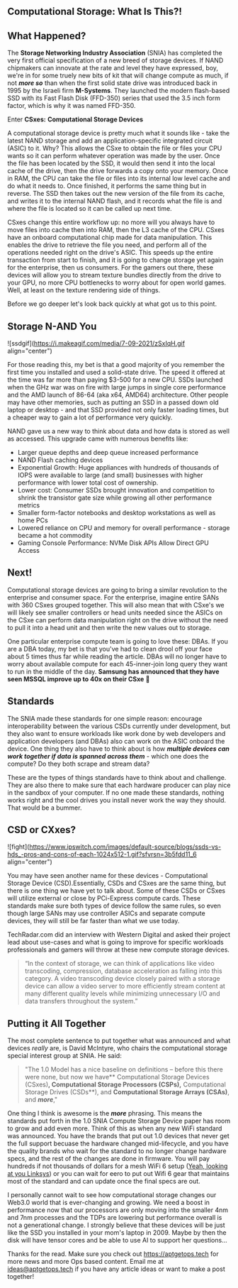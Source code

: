 ## Computational Storage: What Is This?!

## What Happened?

The **Storage Networking Industry Association** (SNIA) has completed the very first official specification of a new breed of storage devices. If NAND chipmakers can innovate at the rate and level they have expressed, boy, we're in for some truely new bits of kit that will change compute as much, if not ***more so*** than when the first solid state drive was introduced back in 1995 by the Israeli firm **M-Systems**. They launched the modern flash-based SSD with its Fast Flash Disk (FFD-350) series that used the 3.5 inch form factor, which is why it was named FFD-350.

Enter **CSxes:** **Computational Storage Devices**

A computational storage device is pretty much what it sounds like - take the latest NAND storage and add an application-specific integrated circuit (ASIC) to it. Why? This allows the CSxe to obtain the file or files your CPU wants so it can perform whatever operation was made by the user. Once the file has been located by the SSD, it would then send it into the local cache of the drive, then the drive forwards a copy onto your memory. Once in RAM, the CPU can take the file or files into its internal low level cache and do what it needs to. Once finished, it performs the same thing but in reverse. The SSD then takes out the new version of the file from its cache, and writes it to the internal NAND flash, and it records what the file is and where the file is located so it can be called up next time. 

CSxes change this entire workflow up: no more will you always have to move files into cache then into RAM, then the L3 cache of the CPU. CSxes have an onboard computational chip made for data manipulation. This enables the drive to retrieve the file you need, and perform all of the operations needed right on the drive's ASIC. This speeds up the entire transaction from start to finish, and it is going to change storage yet again for the enterprise, then us consumers. For the gamers out there, these devices will allow you to stream texture bundles directly from the drive to your GPU, no more CPU bottlenecks to worry about for open world games. Well, at least on the texture rendering side of things. 

Before we go deeper let's look back quickly at what got us to this point.

## Storage N-AND You

![ssdgif](https://i.makeagif.com/media/7-09-2021/zSxIqH.gif align="center")

For those reading this, my bet is that a good majority of you remember the first time you installed and used a solid-state drive. The speed it offered at the time was far more than paying $3-500 for a new CPU. SSDs launched when the GHz war was on fire with large jumps in single core performance and the AMD launch of 86-64 (aka x64, AMD64) architecture. Other people may have other memories, such as putting an SSD in a passed down old laptop or desktop - and that SSD provided not only faster loading times, but a cheaper way to gain a lot of performance very quickly.

NAND gave us a new way to think about data and how data is stored as well as accessed. This upgrade came with numerous benefits like:

- Larger queue depths and deep queue increased performance
- NAND Flash caching devices
- Exponential Growth: Huge appliances with hundreds of thousands of IOPS were available to large (and small) businesses with higher performance with lower total cost of ownership. 
- Lower cost: Consumer SSDs brought innovation and competition to shrink the transistor gate size while growing all other performance metrics
- Smaller form-factor notebooks and desktop workstations as well as home PCs
- Lowered reliance on CPU and memory for overall performance - storage became a hot commodity
- Gaming Console Performance: NVMe Disk APIs Allow Direct GPU Access

## Next!

Computational storage devices are going to bring a similar revolution to the enterprise and consumer space. For the enterprise, imagine entire SANs with 360 CSxes grouped together. This will also mean that with CSxe's we will likely see smaller controllers or head units needed since the ASICs on the CSxe can perform data manipulation right on the drive without the need to pull it into a head unit and then write the new values out to storage.

One particular enterprise compute team is going to love these: DBAs. If you are a DBA today, my bet is that you've had to clean drool off your face about 5 times thus far while reading the article. DBAs will no longer have to worry about available compute for each 45-inner-join long query they want to run in the middle of the day. **Samsung has announced that they have seen MSSQL improve up to 40x on their CSxe** 🤯

## Standards

The SNIA made these standards for one simple reason: encourage interoperability between the various CSDs currently under development, but they also want to ensure workloads like work done by web developers and application developers (and DBAs) also can work on the ASIC onboard the device. One thing they also have to think about is how ***multiple devices can work together if data is spanned across them*** - which one does the compute? Do they both scrape and stream data? 

These are the types of things standards have to think about and challenge. They are also there to make sure that each hardware producer can play nice in the sandbox of your computer. If no one made these standards, nothing works right and the cool drives you install never work the way they should. That would be a bummer. 

## CSD or CXxes?

![fight](https://www.ipswitch.com/images/default-source/blogs/ssds-vs-hds_-pros-and-cons-of-each-1024x512-1.gif?sfvrsn=3b5fdd11_6 align="center")

You may have seen another name for these devices - Computational Storage Device (CSD).Essentially, CSDs and CSxes are the same thing, but there is one thing we have yet to talk about. Some of these CSDs or CSxes will utilize external or close by PCi-Express compute cards. These standards make sure both types of device follow the same rules, so even though large SANs may use controller ASICs and separate compute devices, they will still be far faster than what we use today. 

TechRadar.com did an interview with Western Digital and asked their project lead about use-cases and what is going to improve for specific workloads professionals and gamers will throw at these new compute storage devices. 

> “In the context of storage, we can think of applications like video transcoding, compression, database acceleration as falling into this category. A video transcoding device closely paired with a storage device can allow a video server to more efficiently stream content at many different quality levels while minimizing unnecessary I/O and data transfers throughout the system.”

##  Putting it All Together

The most complete sentence to put together what was announced and what devices *really* are, is David McIntyre, who chairs the computational storage special interest group at SNIA. He said:

> "The 1.0 Model has a nice baseline on definitions – before this there were none, but now we have** Computational Storage Devices (CSxes)**, **Computational Storage Processors (CSPs)**,** Computational Storage Drives (CSDs**), and **Computational Storage Arrays (CSAs)**, and ***more***,"

One thing I think is awesome is the ***more*** phrasing. This means the standards put forth in the 1.0 SNIA Compute Storage Device paper has room to grow and add even more. Think of this as when any new WiFi standard was announced. You have the brands that put out 1.0 devices that never get the full support becuase the hardware changed mid-lifecycle, and you have the quality brands who wait for the standard to no longer change hardware specs, and the rest of the changes are done in firmware. You will pay hundreds if not thousands of dollars for a mesh WiFi 6 setup ([Yeah, looking at you Linksys](https://www.linksys.com/tri-band-ax5300-mesh-wifi-6-system-2-pack/MX10600.html)) or you can wait for eero to put out Wifi 6 gear that maintains most of the standard and can update once the final specs are out. 

I personally cannot wait to see how computational storage changes our Web3.0 world that is ever-changing and growing. We need a boost in performance now that our processors are only moving into the smaller 4nm and 7nm processes and the TDPs are lowering but performance overall is not a generational change. I strongly believe that these devices will be just like the SSD you installed in your mom's laptop in 2009. Maybe by then the disk will have tensor cores and be able to use AI to support her questions... 

Thanks for the read. Make sure you check out https://aptgetops.tech for more news and more Ops based content. Email me at [ideas@aptgetops.tech](mailto:ideas@aptgetops.tech) if you have any article ideas or want to make a post together! 
